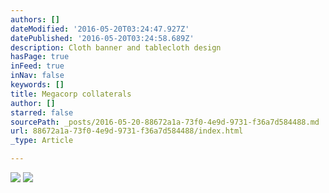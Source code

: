 ```yaml
---
authors: []
dateModified: '2016-05-20T03:24:47.927Z'
datePublished: '2016-05-20T03:24:58.689Z'
description: Cloth banner and tablecloth design
hasPage: true
inFeed: true
inNav: false
keywords: []
title: Megacorp collaterals
author: []
starred: false
sourcePath: _posts/2016-05-20-88672a1a-73f0-4e9d-9731-f36a7d584488.md
url: 88672a1a-73f0-4e9d-9731-f36a7d584488/index.html
_type: Article

---
```

![](https://the-grid-user-content.s3-us-west-2.amazonaws.com/05304178-523f-412c-91f5-7e926c33b2c9.jpg)
![](https://the-grid-user-content.s3-us-west-2.amazonaws.com/bf2513bf-aa0c-435a-978c-20a16a085e8c.jpg)